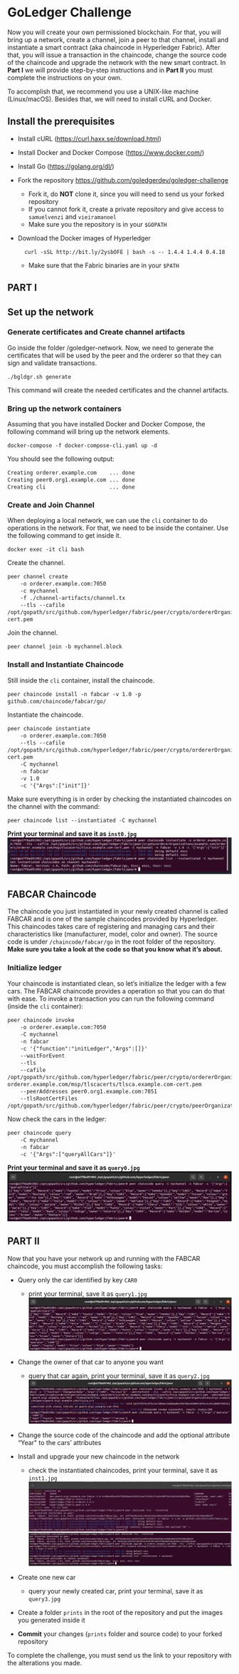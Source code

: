# GoLedger Challenge

Now you will create your own permissioned blockchain. For that, you will bring up a network, create a channel, join a peer to that channel, install and instantiate a smart contract (aka chaincode in Hyperledger Fabric). After that, you will issue a transaction in the chaincode, change the source code of the chaincode and upgrade the network with the new smart contract. In **Part I** we will provide step-by-step instructions and in **Part II** you must complete the instructions on your own.
	
To accomplish that, we recommend you use a UNIX-like machine (Linux/macOS). Besides that, we will need to install cURL and Docker.

## Install the prerequisites

- Install cURL (https://curl.haxx.se/download.html) 
- Install Docker and Docker Compose (https://www.docker.com/)
- Install Go (https://golang.org/dl/)
- Fork the repository https://github.com/goledgerdev/goledger-challenge 
    - Fork it, do **NOT** clone it, since you will need to send us your forked repository
	- If you cannot fork it, create a private repository and give access to `samuelvenzi` and `vieiramanoel`
    - Make sure you the repository is in your `$GOPATH`
- Download the Docker images of Hyperledger

        curl -sSL http://bit.ly/2ysbOFE | bash -s -- 1.4.4 1.4.4 0.4.18
	- Make sure that the Fabric binaries are in your `$PATH`

## PART I
## Set up the network
### Generate certificates and Create channel artifacts

Go inside the folder /goledger-network. Now, we need to generate the certificates that will be used by the peer and the orderer so that they can sign and validate transactions.

	./bgldgr.sh generate

This command will create the needed certificates and the channel artifacts.


### Bring up the network containers

Assuming that you have installed Docker and Docker Compose, the following command will bring up the network elements.

	docker-compose -f docker-compose-cli.yaml up -d

You should see the following output:

	Creating orderer.example.com    ... done
	Creating peer0.org1.example.com ... done
	Creating cli                    ... done



### Create and Join Channel

When deploying a local network, we can use the `cli` container to do operations in the network. For that, we need to be inside the container. Use the following command to get inside it.

	docker exec -it cli bash

Create the channel.

    peer channel create 
		-o orderer.example.com:7050 
		-c mychannel 
		-f ./channel-artifacts/channel.tx 
		--tls --cafile /opt/gopath/src/github.com/hyperledger/fabric/peer/crypto/ordererOrganizations/example.com/orderers/orderer.example.com/msp/tlscacerts/tlsca.example.com-cert.pem
	
Join the channel.

	peer channel join -b mychannel.block
	

### Install and Instantiate Chaincode

Still inside the `cli` container, install the chaincode.
	
    peer chaincode install -n fabcar -v 1.0 -p github.com/chaincode/fabcar/go/

Instantiate the chaincode.

    peer chaincode instantiate 
		-o orderer.example.com:7050 
		--tls --cafile /opt/gopath/src/github.com/hyperledger/fabric/peer/crypto/ordererOrganizations/example.com/orderers/orderer.example.com/msp/tlscacerts/tlsca.example.com-cert.pem 
		-C mychannel 
		-n fabcar 
		-v 1.0 
		-c '{"Args":["init"]}'

Make sure everything is in order by checking the instantiated chaincodes on the channel with the command:

    peer chaincode list --instantiated -C mychannel

**Print your terminal and save it as `inst0.jpg`**
![inst0.jpg](prints/inst0.jpg)

## FABCAR Chaincode

The chaincode you just instantiated in your newly created channel is called FABCAR and is one of the sample chaincodes provided by Hyperledger. This chaincodes takes care of registering and managing cars and their characteristics like (manufacturer, model, color and owner). The source code is under `/chaincode/fabcar/go` in the root folder of the repository. **Make sure you take a look at the code so that you know what it’s about.**

### Initialize ledger

Your chaincode is instantiated clean, so let’s initialize the ledger with a few cars. The FABCAR chaincode provides a operation so that you can do that with ease. To invoke a transaction you can run the following command (inside the `cli` container):

	peer chaincode invoke 
		-o orderer.example.com:7050 
		-C mychannel 
		-n fabcar 
		-c '{"function":"initLedger","Args":[]}' 
		--waitForEvent 
		--tls 
		--cafile /opt/gopath/src/github.com/hyperledger/fabric/peer/crypto/ordererOrganizations/example.com/orderers/	orderer.example.com/msp/tlscacerts/tlsca.example.com-cert.pem 
		--peerAddresses peer0.org1.example.com:7051 
		--tlsRootCertFiles /opt/gopath/src/github.com/hyperledger/fabric/peer/crypto/peerOrganizations/org1.example.com/peers/peer0.org1.example.com/tls/ca.crt



Now check the cars in the ledger:

	peer chaincode query 
		-C mychannel 
		-n fabcar 
		-c '{"Args":["queryAllCars"]}'

**Print your terminal and save it as `query0.jpg`**
![query0.jpg](prints/query0.jpg)


## PART II

Now that you have your network up and running with the FABCAR chaincode, you must accomplish the following tasks:


- Query only the car identified by key `CAR0`
	- print your terminal, save it as `query1.jpg`
	![query1.jpg](prints/query1.jpg)

- Change the owner of that car to anyone you want
	- query that car again, print your terminal, save it as `query2.jpg`
	![query2.jpg](prints/query2.jpg)

- Change the source code of the chaincode and add the optional attribute “Year" to the cars’ attributes

- Install and upgrade your new chaincode in the network
	- check the instantiated chaincodes, print your terminal, save it as `inst1.jpg`
	![inst1_1.jpg](prints/inst1_1.jpg)
	![inst1_2.jpg](prints/inst1_2.jpg)

- Create one new car
	- query your newly created car, print your terminal, save it as `query3.jpg`

- Create a folder `prints` in the root of the repository and put the images you generated inside it

- **Commit** your changes (`prints` folder and source code) to your forked repository


To complete the challenge, you must send us the link to your repository with the alterations you made.
